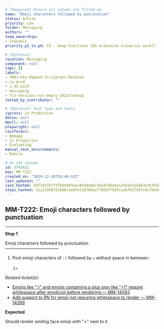 ```yaml
---
# (Required) Ensure all values are filled up
name: "Emoji characters followed by punctuation"
status: Active
priority: Low
folder: Messaging
authors: ""
team_ownership:
- Channels
priority_p1_to_p4: P3 - Deep Functions (Do extensive scenarios work?)

# (Optional)
location: Messaging
component: null
tags: []
labels:
- TM4J-Key-Mapped-In-Cypress-Release
- cy-prod
- 1.42-p123
- messaging
- fix-versions-not-empty-2022cleanup
tested_by_contributor: ""

# (Optional) Test type and tools
cypress: in Production
detox: null
mmctl: null
playwright: null
rainforest:
- Webapp
- in Production
- Evaluating
manual_test_environments:
- Mobile

# Do not change
id: 3742431
key: MM-T222
created_on: "2019-12-20T20:46:43Z"
last_updated: ""
case_hashed: d5f181fbff5fb04403aac85a9ad6135e42d6a6a125e5e7edd63e357b58cadcb320ce00b94c759090c9f98a33da829dce
steps_hashed: 31c219587310d8c3e9fa116f80a27765d7f926cce6fd17d5fc0c7ded948834f3be6d0e05d865760fef6b73d229a9bf45
---
```


<!-- (Auto-generated) Based on frontmatter's "key" and "name" -->

## MM-T222: Emoji characters followed by punctuation

---

**Step 1**

Emoji characters followed by punctuation\
–––––––––––––––––––––––––

1. Post emoji characters of `:)` followed by `=` without space in between:\
   \
   :)=

_Related ticket(s):_

- [Emojis like ":)" and emojis containing a plus sign like "+1" require whitespace after emoticon before rendering — MM-14083](https://mattermost.atlassian.net/browse/MM-14083)
- [Add support to RN for emoji not requiring whitespace to render — MM-14269](https://mattermost.atlassian.net/browse/MM-14269)

**Expected**

Should render smiling face emoji with "=" next to it
